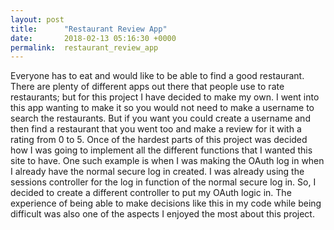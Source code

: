 ```yaml
---
layout: post
title:      "Restaurant Review App"
date:       2018-02-13 05:16:30 +0000
permalink:  restaurant_review_app
---
```



Everyone has to eat and would like to be able to find a good restaurant. There are plenty of different apps out there that people use to rate restaurants; but for this project I have decided to make my own. I went into this app wanting to make it so you would not need to make a username to search the restaurants. But if you want you could create a username and then find a restaurant that you went too and make a review for it with a rating from 0 to 5. 
Once of the hardest parts of this project was decided how I was going to implement all the different functions that I wanted this site to have. One such example is when I was making the OAuth log in when I already have the normal secure log in created. I was already using the sessions controller for the log in function of the normal secure log in. So, I decided to create a different controller to put my OAuth logic in. The experience of being able to make decisions like this in my code while being difficult was also one of the aspects I enjoyed the most about this project. 

